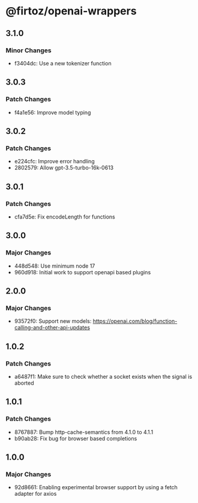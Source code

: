 # @firtoz/openai-wrappers

## 3.1.0

### Minor Changes

- f3404dc: Use a new tokenizer function

## 3.0.3

### Patch Changes

- f4a1e56: Improve model typing

## 3.0.2

### Patch Changes

- e224cfc: Improve error handling
- 2802579: Allow gpt-3.5-turbo-16k-0613

## 3.0.1

### Patch Changes

- cfa7d5e: Fix encodeLength for functions

## 3.0.0

### Major Changes

- 448d548: Use minimum node 17
- 960d918: Initial work to support openapi based plugins

## 2.0.0

### Major Changes

- 93572f0: Support new models: https://openai.com/blog/function-calling-and-other-api-updates

## 1.0.2

### Patch Changes

- a6487f1: Make sure to check whether a socket exists when the signal is aborted

## 1.0.1

### Patch Changes

- 8767887: Bump http-cache-semantics from 4.1.0 to 4.1.1
- b90ab28: Fix bug for browser based completions

## 1.0.0

### Major Changes

- 92d8661: Enabling experimental browser support by using a fetch adapter for axios

